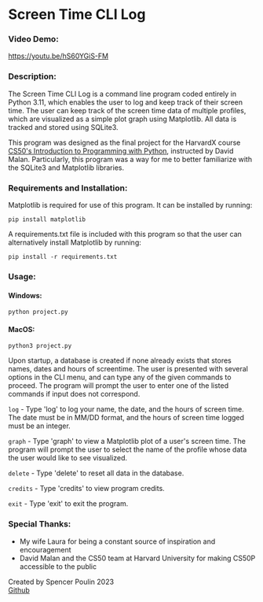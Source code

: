 # Screen Time CLI Log
### Video Demo:  

<https://youtu.be/hS60YGiS-FM>

### Description:

The Screen Time CLI Log is a command line program coded entirely in Python 3.11, which enables the user to log and keep track of their screen time. The user can keep track of the screen time data of multiple profiles, which are visualized as a simple plot graph using Matplotlib. All data is tracked and stored using SQLite3. 

This program was designed as the final project for the HarvardX course [CS50's Introduction to Programming with Python](https://cs50.harvard.edu/python/2022/), instructed by David Malan. Particularly, this program was a way for me to better familiarize with the SQLite3 and Matplotlib libraries.

### Requirements and Installation:
Matplotlib is required for use of this program. It can be installed by running:

```shell
pip install matplotlib
```


A requirements.txt file is included with this program so that the user can alternatively install Matplotlib by running:

```shell
pip install -r requirements.txt
```

### Usage:

#### Windows:

```shell
python project.py
```

#### MacOS:

```shell
python3 project.py
```

Upon startup, a database is created if none already exists that stores names, dates and hours of screentime. The user is presented with several options in the CLI menu, and can type any of the given commands to proceed. The program will prompt the user to enter one of the listed commands if input does not correspond. 

```log``` - Type 'log' to log your name, the date, and the hours of screen time. The date must be in MM/DD format, and the hours of screen time logged must be an integer.

```graph``` - Type 'graph' to view a Matplotlib plot of a user's screen time. The program will prompt the user to select the name of the profile whose data the user would like to see visualized.

```delete``` - Type 'delete' to reset all data in the database. 

```credits``` - Type 'credits' to view program credits.

```exit``` - Type 'exit' to exit the program.

### Special Thanks:
* My wife Laura for being a constant source of inspiration and encouragement
* David Malan and the CS50 team at Harvard University for making CS50P accessible to the public

Created by Spencer Poulin 2023 \
[Github](www.github.com/sjpoulin)